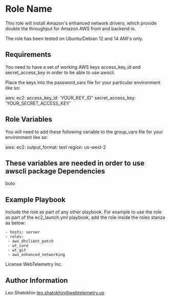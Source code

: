 Role Name
=========

This role will install Amazon's enhanced network drivers, which provide double
the throughput for Amazon AWS front and backend io.

The role has been tested on Ubuntu/Debian 12 and 14 AMI's only.

Requirements
------------
You need to have a set of working AWS keys  access_key_id and secret_access_key
in order to be able to use awscli.

Place the keys into the password_vars file for your particular  environment like
so:

aws:
  ec2:
     access_key_id: 'YOUR_KEY_ID"
     secret_access_key: 'YOUR_SECRET_ACCESS_KEY'



Role Variables
--------------
You will need to add these following variable to the group_vars file for your
environment like so:

aws:
  ec2:
      output_format: text
      region: us-west-2

These variables are needed in order to use awscli package
Dependencies
------------

boto

Example Playbook
----------------

Include the role as part of any other playbook. For example to use the role as
part of the ec2_launch.yml playbook, add the role inside the roles stanza
as below:

    - hosts: server
    - roles:
	 - aws_dhclient_patch
	 - wt_core
	 - wt_git
	 - aws_enhanced_networking


License
WebTelemetry Inc.

Author Information
------------------
Leo Shatokhin leo.shatokhin@webtelemetry.us
